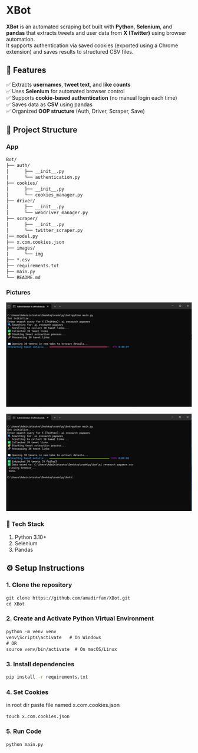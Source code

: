 # XBot

**XBot** is an automated scraping bot built with **Python**, **Selenium**, and **pandas** that extracts tweets and user data from **X (Twitter)** using browser automation.  
It supports authentication via saved cookies (exported using a Chrome extension) and saves results to structured CSV files.

## 🚀 Features

✅ Extracts **usernames**, **tweet text**, and **like counts**  
✅ Uses **Selenium** for automated browser control  
✅ Supports **cookie-based authentication** (no manual login each time)  
✅ Saves data as **CSV** using pandas  
✅ Organized **OOP structure** (Auth, Driver, Scraper, Save)

## 📁 Project Structure

### App

    Bot/
    ├── auth/
    │      ├── __init__.py
    │      └── authentication.py
    ├── cookies/
    │      ├── __init__.py
    │      └── cookies_manager.py
    ├── driver/
    │      ├── __init__.py
    │      └── webdriver_manager.py
    ├── scraper/
    │      ├── __init__.py
    │      └── twitter_scraper.py
    │── model.py
    ├── x.com.cookies.json
    ├── images/
    |      └── img
    ├── *.csv
    ├── requirements.txt
    ├── main.py
    └── README.md

### Pictures

![Processing](\images\img_1.png)

![Finish](\images\img_2.png)

### 🧩 Tech Stack

1. Python 3.10+
2. Selenium
3. Pandas

## ⚙️ Setup Instructions

### 1. Clone the repository

```shell
git clone https://github.com/amadirfan/XBot.git
cd XBot
```

### 2. Create and Activate Python Virtual Environment

```shell
python -m venv venv
venv\Scripts\activate   # On Windows
# OR
source venv/bin/activate  # On macOS/Linux
```

### 3. Install dependencies

```bash
pip install -r requirements.txt
```

### 4. Set Cookies

in root dir paste file named x.com.cookies.json

    touch x.com.cookies.json

### 5. Run Code

```bash
python main.py
```
